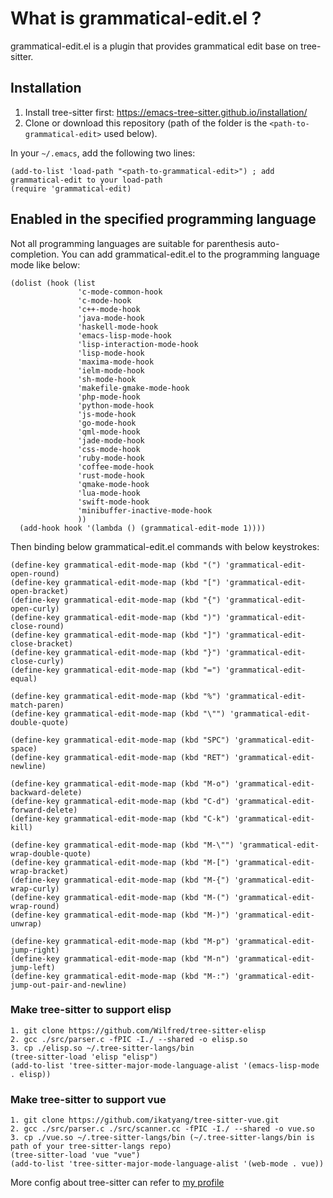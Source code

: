 # What is grammatical-edit.el ?
grammatical-edit.el is a plugin that provides grammatical edit base on tree-sitter.

## Installation
1. Install tree-sitter first: https://emacs-tree-sitter.github.io/installation/
2. Clone or download this repository (path of the folder is the `<path-to-grammatical-edit>` used below).

In your `~/.emacs`, add the following two lines:
```Elisp
(add-to-list 'load-path "<path-to-grammatical-edit>") ; add grammatical-edit to your load-path
(require 'grammatical-edit)
```

## Enabled in the specified programming language
Not all programming languages ​​are suitable for parenthesis auto-completion.
You can add grammatical-edit.el to the programming language mode like below:

```Elisp
(dolist (hook (list
               'c-mode-common-hook
               'c-mode-hook
               'c++-mode-hook
               'java-mode-hook
               'haskell-mode-hook
               'emacs-lisp-mode-hook
               'lisp-interaction-mode-hook
               'lisp-mode-hook
               'maxima-mode-hook
               'ielm-mode-hook
               'sh-mode-hook
               'makefile-gmake-mode-hook
               'php-mode-hook
               'python-mode-hook
               'js-mode-hook
               'go-mode-hook
               'qml-mode-hook
               'jade-mode-hook
               'css-mode-hook
               'ruby-mode-hook
               'coffee-mode-hook
               'rust-mode-hook
               'qmake-mode-hook
               'lua-mode-hook
               'swift-mode-hook
               'minibuffer-inactive-mode-hook
               ))
  (add-hook hook '(lambda () (grammatical-edit-mode 1))))
```

Then binding below grammatical-edit.el commands with below keystrokes:

```Elisp
(define-key grammatical-edit-mode-map (kbd "(") 'grammatical-edit-open-round)
(define-key grammatical-edit-mode-map (kbd "[") 'grammatical-edit-open-bracket)
(define-key grammatical-edit-mode-map (kbd "{") 'grammatical-edit-open-curly)
(define-key grammatical-edit-mode-map (kbd ")") 'grammatical-edit-close-round)
(define-key grammatical-edit-mode-map (kbd "]") 'grammatical-edit-close-bracket)
(define-key grammatical-edit-mode-map (kbd "}") 'grammatical-edit-close-curly)
(define-key grammatical-edit-mode-map (kbd "=") 'grammatical-edit-equal)

(define-key grammatical-edit-mode-map (kbd "%") 'grammatical-edit-match-paren)
(define-key grammatical-edit-mode-map (kbd "\"") 'grammatical-edit-double-quote)

(define-key grammatical-edit-mode-map (kbd "SPC") 'grammatical-edit-space)
(define-key grammatical-edit-mode-map (kbd "RET") 'grammatical-edit-newline)

(define-key grammatical-edit-mode-map (kbd "M-o") 'grammatical-edit-backward-delete)
(define-key grammatical-edit-mode-map (kbd "C-d") 'grammatical-edit-forward-delete)
(define-key grammatical-edit-mode-map (kbd "C-k") 'grammatical-edit-kill)

(define-key grammatical-edit-mode-map (kbd "M-\"") 'grammatical-edit-wrap-double-quote)
(define-key grammatical-edit-mode-map (kbd "M-[") 'grammatical-edit-wrap-bracket)
(define-key grammatical-edit-mode-map (kbd "M-{") 'grammatical-edit-wrap-curly)
(define-key grammatical-edit-mode-map (kbd "M-(") 'grammatical-edit-wrap-round)
(define-key grammatical-edit-mode-map (kbd "M-)") 'grammatical-edit-unwrap)

(define-key grammatical-edit-mode-map (kbd "M-p") 'grammatical-edit-jump-right)
(define-key grammatical-edit-mode-map (kbd "M-n") 'grammatical-edit-jump-left)
(define-key grammatical-edit-mode-map (kbd "M-:") 'grammatical-edit-jump-out-pair-and-newline)
```

### Make tree-sitter to support elisp

```
1. git clone https://github.com/Wilfred/tree-sitter-elisp
2. gcc ./src/parser.c -fPIC -I./ --shared -o elisp.so
3. cp ./elisp.so ~/.tree-sitter-langs/bin
(tree-sitter-load 'elisp "elisp")
(add-to-list 'tree-sitter-major-mode-language-alist '(emacs-lisp-mode . elisp))
```
### Make tree-sitter to support vue

```
1. git clone https://github.com/ikatyang/tree-sitter-vue.git
2. gcc ./src/parser.c ./src/scanner.cc -fPIC -I./ --shared -o vue.so
3. cp ./vue.so ~/.tree-sitter-langs/bin (~/.tree-sitter-langs/bin is path of your tree-sitter-langs repo)
(tree-sitter-load 'vue "vue")
(add-to-list 'tree-sitter-major-mode-language-alist '(web-mode . vue))
```

More config about tree-sitter can refer to [my profile](https://github.com/manateelazycat/lazycat-emacs/blob/master/site-lisp/config/init-tree-sitter.el)
